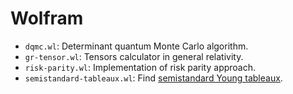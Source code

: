 # Wolfram

- `dqmc.wl`: Determinant quantum Monte Carlo algorithm.
- `gr-tensor.wl`: Tensors calculator in general relativity.
- `risk-parity.wl`: Implementation of risk parity approach.
- `semistandard-tableaux.wl`: Find [semistandard Young tableaux](https://en.wikipedia.org/wiki/Young_tableau#Tableaux).
